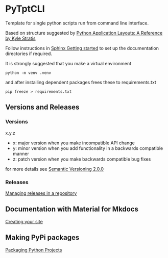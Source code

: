 # PyTptCLI
Template for single python scripts run from command line interface.

Based on structure suggested by [Python Application Layouts: A Reference
by Kyle Stratis](https://realpython.com/python-application-layouts/)

Follow instructions in [Sphinx Getting started](https://www.sphinx-doc.org/en/master/tutorial/getting-started.html#setting-up-your-project-and-development-environment) to set up the documentation directories if required.

It is strongly suggested that you make a virtual environment
```
python -m venv .venv
```

and after installing dependent packages frees these to requirements.txt
```
pip freeze > requirements.txt
```

## Versions and Releases

### Versions
x.y.z

- x: major version when you make incompatible API change
- y: minor version when you add functionality in a backwards compatible manner
- z: patch version when you make backwards compatible bug fixes

for more details see [Semantic Versioning 2.0.0](https://semver.org/#semantic-versioning-200)

### Releases

[Managing releases in a repository](https://docs.github.com/en/github/administering-a-repository/managing-releases-in-a-repository)

## Documentation with Material for Mkdocs

[Creating your site](https://squidfunk.github.io/mkdocs-material/creating-your-site/#minimal-configuration)

## Making PyPi packages

[Packaging Python Projects](https://packaging.python.org/en/latest/tutorials/packaging-projects/)